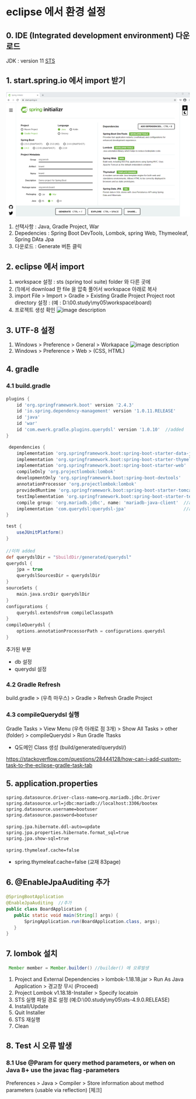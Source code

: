 # eclipse 에서 환경 설정

## 0. IDE (Integrated development environment)  다운로드
  JDK : version 11
  [STS](https://spring.io/tools)


## 1. start.spring.io  에서 import 받기
  ![image description](./image/start_spring_io.png)

  1. 선택사항 : Java, Gradle Project, War
  2. Depedencies : Spring Boot DevTools, Lombok, spring Web, Thymeoleaf, Spring DAta Jpa
  3. 다운로드 : Generate 버튼 클릭

## 2. eclipse 에서 import   
 1. workspace 설정 : sts (spring tool suite)   folder 와 다른 곳에
 2. (1)에서 download 한 file 을 압축 풀어서 workspace 아래로 복사
 3. import 
   File > Import > Gradle > Existing Gradle Project 
   Project root directory 설정 : (예 : D:\00.study\my05\workspace\board)   
 4. 프로젝트 생성 확인
   ![image description](/image/sts_after_import.png)

## 3. UTF-8 설정
  1. Windows > Preference > General > Workapace
   ![image description](/image/sts_utf8.png)
  2. Windows > Preference > Web > (CSS, HTML)

## 4. gradle
### 4.1 build.gradle 
```gradle
plugins {
	id 'org.springframework.boot' version '2.4.3'
	id 'io.spring.dependency-management' version '1.0.11.RELEASE'
	id 'java'
	id 'war'
	id 'com.ewerk.gradle.plugins.querydsl' version '1.0.10'  //added
}
```

```gradle
 dependencies {
	implementation 'org.springframework.boot:spring-boot-starter-data-jpa'
	implementation 'org.springframework.boot:spring-boot-starter-thymeleaf'
	implementation 'org.springframework.boot:spring-boot-starter-web'
	compileOnly 'org.projectlombok:lombok'
	developmentOnly 'org.springframework.boot:spring-boot-devtools'
	annotationProcessor 'org.projectlombok:lombok'
	providedRuntime 'org.springframework.boot:spring-boot-starter-tomcat'
	testImplementation 'org.springframework.boot:spring-boot-starter-test'
	compile group: 'org.mariadb.jdbc', name: 'mariadb-java-client'	//added
	implementation 'com.querydsl:querydsl-jpa'                      //added
}
```

```gradle
test {
	useJUnitPlatform()
}

//이하 added
def querydslDir = "$buildDir/generated/querydsl"
querydsl {
    jpa = true
    querydslSourcesDir = querydslDir
}
sourceSets {
    main.java.srcDir querydslDir
}
configurations {
    querydsl.extendsFrom compileClasspath
}
compileQuerydsl {
    options.annotationProcessorPath = configurations.querydsl
}
```
추가된 부분
  - db 설정
  - querydsl 설정

### 4.2 Gradle Refresh
   build.gradle > (우측 마우스) > Gradle > Refresh Gradle Project

### 4.3 compileQuerydsl 실행
Gradle Tasks > View Menu (우측 아래로 점 3개) > Show All Tasks > other (folder) > compileQuerydsl > Run Gradle Ttasks
- Q도메인 Class 생성 (build/generated/querydsl/)

https://stackoverflow.com/questions/28444128/how-can-i-add-custom-task-to-the-eclipse-gradle-task-tab




 ## 5. application.properties
 ``` properties
 spring.datasource.driver-class-name=org.mariadb.jdbc.Driver
spring.datasource.url=jdbc:mariadb://localhost:3306/bootex
spring.datasource.username=bootuser
spring.datasource.password=bootuser

spring.jpa.hibernate.ddl-auto=update
spring.jpa.properties.hibernate.format_sql=true
spring.jpa.show-sql=true

spring.thymeleaf.cache=false
 ```
 -  spring.thymeleaf.cache=false 
   (교재 83page)


 ## 6. @EnableJpaAuditing 추가
 ```java
@SpringBootApplication
@EnableJpaAuditing  //추가
public class BoardApplication {
	public static void main(String[] args) {
		SpringApplication.run(BoardApplication.class, args);
	}
}
 ```

 ## 7. lombok 설치
 ```java
  Member member = Member.builder() //builder() 에 오류발생
 ```
 1. Project and External Dependencies > lombok-1.18.18.jar > Run As Java Application > 경고창 무시 (Proceed)
2. Project Lombok v1.18.18-Installer > Specify locatoin
3. STS 실행 파일 경로 설정 (예:D:\00.study\my05\sts-4.9.0.RELEASE)
4. Install/Update 
5. Quit Installer
6. STS 재실행
7. Clean


## 8.  Test 시 오류 발생
### 8.1 Use @Param for query method parameters, or when on Java 8+ use the javac flag -parameters
Preferences > Java > Compiler > Store information about method parameters (usable via reflection) [체크]
